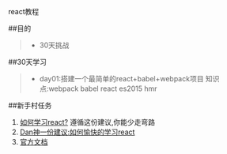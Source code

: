 react教程

##目的
>* 30天挑战

##30天学习
>* day01:搭建一个最简单的react+babel+webpack项目
    知识点:webpack babel react es2015 hmr

##新手村任务
1. [如何学习react?](https://github.com/petehunt/react-howto/blob/master/README-zh.md)
   遵循这份建议,你能少走弯路
2. [Dan神一份建议:如何愉快的学习react](https://cdn.rawgit.com/gaearon/react-makes-you-sad/1377b6a6cdc644adfea6bf238f06c75d33ed6f1e/fatigue.svg)
3. [官方文档](https://facebook.github.io/react/docs/getting-started.html)


